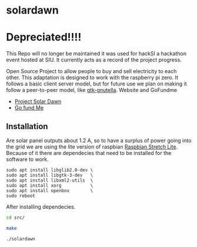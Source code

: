 # solardawn

# Depreciated!!!!
This Repo will no longer be maintained it was used for hackSI a hackathon event hosted at SIU. It currently acts as a record of the project progress.

Open Source Project to allow people to buy and sell electricity to each other. This adaptation is designed to work with the raspberry pi zero. It follows a basic client server model, but for future use we plan on making it follow a peer-to-peer model, like [gtk-gnutella](https://github.com/gtk-gnutella/gtk-gnutella).
Website and GoFundme

* [Project Solar Dawn](https://project-solardawn.com)
* [Go fund Me](https://www.gofundme.com/project-solardawn)

## Installation
Are solar panel outputs about 1.2 A, so to have a surplus of power going into the grid we are using the lite version of raspbian [Raspbian Stretch Lite](https://www.raspberrypi.org/downloads/raspbian/). Because of it there are dependecies that need to be installed for the software to work.

```
sudo apt install libglib2.0-dev \
sudo apt install libgtk-3-dev   \
sudo apt install libxml2-utils  \
sudo apt install xorg           \
sudo apt install openbox        \
sudo reboot
```

After installing dependecies.
```bash
cd src/
```
```bash
make
```
```bash
./solardawn
```
